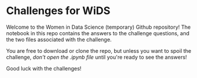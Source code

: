 # Challenges for WiDS

Welcome to the Women in Data Science (temporary) Github repository! The notebook in this repo contains the answers to the challenge questions, and the two files associated with the challenge.

You are free to download or clone the repo, but unless you want to spoil the challenge, _don't open the .ipynb file_ until you're ready to see the answers!

Good luck with the challenges!
